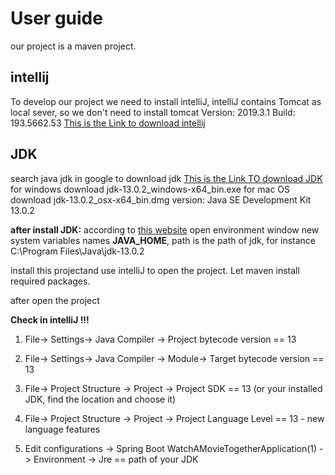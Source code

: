 # User guide
our project is a maven project.

## intellij
To develop our project we need to install intelliJ, intelliJ contains Tomcat as local sever, so we don't need to install tomcat
Version: 2019.3.1
Build: 193.5662.53
[This is the Link to download intellij](https://www.jetbrains.com/idea/download/#section=windows)

## JDK
search java jdk in google to download jdk
[This is the Link TO download JDK](https://www.oracle.com/technetwork/java/javase/downloads/jdk13-downloads-5672538.html)
for windows download jdk-13.0.2_windows-x64_bin.exe
for mac OS download jdk-13.0.2_osx-x64_bin.dmg
version: Java SE Development Kit 13.0.2

<strong>after install JDK:</strong> according to [this website](https://www.architectryan.com/2018/03/17/add-to-the-path-on-windows-10/) open environment window
new system variables names <strong>JAVA_HOME</strong>, path is the path of jdk, for instance C:\Program Files\Java\jdk-13.0.2

install this projectand use intelliJ to open the project. Let maven install required packages.

after open the project 

<strong> Check in intelliJ !!!</strong> 

1. File-> Settings-> Java Compiler -> Project bytecode version == 13 

2. File-> Settings-> Java Compiler -> Module-> Target bytecode version == 13

3. File-> Project Structure -> Project -> Project SDK == 13 (or your installed JDK, find the location and choose it)

4. File-> Project Structure -> Project -> Project Language Level == 13 - new language features

5. Edit configurations -> Spring Boot WatchAMovieTogetherApplication(1) -> Environment -> Jre == path of your JDK
